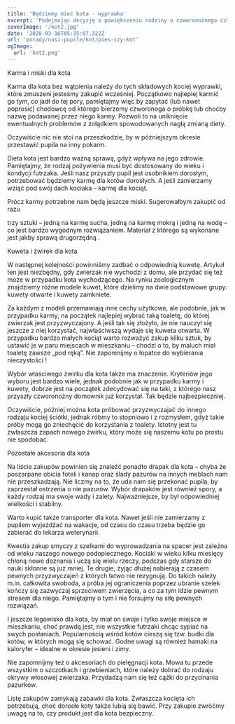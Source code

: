 ```yaml
---
title: 'Będziemy mieć kota - wyprawka'
excerpt: 'Podejmując decyzję o powiększeniu rodziny o czworonożnego członka, musimy liczyć się z koniecznością zakupu pewnych niezbędnych dla niego rzeczy. Do sklepu zoologicznego po wyprawkę dla kota warto wybrać się zanim jeszcze zwierzak zawita do naszego domu.'
coverImage: '/kot2.jpg'
date: '2020-03-16T05:35:07.322Z'
url: 'porady/nasi-pupile/kot/pies-czy-kot'
ogImage:
  url: 'kot2.png'
---
```


Karma i miski dla kota


Karma dla kota bez wątpienia należy do tych składowych kociej wyprawki, które zmuszeni jesteśmy zakupić wcześniej. Początkowo najlepiej karmić go tym, co jadł do tej pory, pamiętajmy więc by zapytać (lub nawet poprosić) chodowcę od którego bierzemy czworonoga o próbkę lub choćby nazwę podawanej przez niego karmy. Pozwoli to na uniknięcie ewentualnych problemów z żołądkiem spowodowanych nagłą zmianą diety.

Oczywiście nic nie stoi na przeszkodzie, by w późniejszym okresie przestawić pupila na inny pokarm.

Dieta kota jest bardzo ważną sprawą, gdyż wpływa na jego zdrowie. Pamiętajmy, że rodzaj pożywienia musi być dostosowany do wieku i kondycji futrzaka. Jeśli nasz przyszły pupil jest osobnikiem dorosłym, potrzebować będziemy karmę dla kotów dorosłych. A jeśli zamierzamy wziąć pod swój dach kociaka – karmę dla kociąt.

Prócz karmy potrzebne nam będą jeszcze miski. Sugerowałbym zakupić od razu

trzy sztuki – jedną na karmę sucha, jedną na karmę mokrą i jedną na wodę – co jest bardzo wygodnym rozwiązaniem. Materiał z którego są wykonane jest jakby sprawą drugorzędną .


Kuweta i żwirek dla kota


W następnej kolejności powinniśmy zadbać o odpowiednią kuwetę. Artykuł ten jest niezbędny, gdy zwierzak nie wychodzi z domu, ale przydać się też może w przypadku kota wychodzącego. Na rynku zoologicznym znajdziemy różne modele kuwet, które dzielimy na dwie podstawowe grupy:  kuwety otwarte i kuwety zamkniete.

Za każdym z modeli przemawiają inne cechy użytkowe, ale podobnie, jak w przypadku karmy, na początek najlepiej wybrać taką toaletę, do której zwierzak jest przyzwyczajony. A jeśli tak się złożyło, że nie nauczył się jeszcze z niej korzystać, najwłaściwszą wydaje się kuweta otwarta. W przypadku bardzo małych kociąt warto rozważyć zakup kilku sztuk, by ustawić je w paru miejscach w mieszkaniu – chodzi o to, by maluch miał toaletę zawsze „pod ręką”. Nie zapomnijmy o łopatce do wybierania nieczystości !

Wybór właściwego żwirku dla kota także ma znaczenie. Kryteriów jego wyboru jest bardzo wiele, jednak podobnie jak w przypadku karmy i kuwety, dobrze jest na początek zdecydować się na taki, z którego nasz przyszły czworonożny domownik już korzystał. Tak będzie najbezpieczniej.

Oczywiście, później można kota próbować przyzwyczajać do innego rodzaju kociej ściółki, jednak róbmy to stopniowo i z rozmysłem, gdyż takie próby mogą go zniechęcić do korzystania z toalety. Istotny jest tu zwłaszcza zapach nowego żwirku, który może się naszemu kotu po prostu nie spodobać.


Pozostałe akcesoria dla kota


Na liście zakupów powinien się znaleźć ponadto drapak dla kota – chyba że poszarpane obicia foteli i kanap oraz ślady pazurów na innych meblach nam nie przeszkadzają. Nie liczmy na to, że uda nam się przekonać pupila, by zaprzestał ostrzenia o nie pazurów. Wybór drapaków jest również spory, a każdy rodzaj ma swoje wady i zalety. Najważniejsze, by był odpowiedniej wielkości i stabilny.

Warto kupić także transporter dla kota. Nawet jeśli nie zamierzamy z pupilem wyjeżdżać na wakacje, od czasu do czasu trzeba będzie go zabierać do lekarza weterynarii.

Kwestia zakup smyczy z szelkami do wyprowadzania na spacer jest zależna od wieku naszego nowego podopiecznego. Kociaki w wieku kilku miesięcy chłoną nowe doznania i uczą się wielu rzeczy, podczas gdy starsze do nauki skłonne są już mniej. Te drugie, żyjąc dłużej nabierają z czasem pewnych przyzwyczajeń z których łatwo nie rezygnują. Do takich należy m.in. całkowita swoboda, a próba jej ograniczenia poprzez ubranie szelek kończy się zazwyczaj sprzeciwem zwierzęcia, a co za tym idzie pewnym stresem dla niego. Pamiętajmy o tym i nie forsujmy na siłę pewnych rozwiązań.

I jeszcze legowisko dla kota, by miał on swoje i tylko swoje miejsce w mieszkaniu, choć prawdą jest, nie wszystkie futrzaki chcąc sypiać na swych posłaniach. Popularnością wśród kotów cieszą się tzw. budki dla kotów, w których mogą się schować. Godne uwagi są również hamaki na kaloryfer – idealne w okresie jesieni i zimy.

Nie zapomnijmy też o akcesoriach do pielęgnacji kota. Mowa tu przede wszystkim o szczotkach i grzebieniach, które należy dobrać do rodzaju okrywy włosowej zwierzaka. Przydadzą nam się też cążki do przycinania pazurków.

Listę zakupów zamykają zabawki dla kota. Zwłaszcza kocięta ich potrzebują, choć dorosłe koty także lubią się bawić. Przy zakupie zwróćmy uwagę na to, czy produkt jest dla kota bezpieczny.